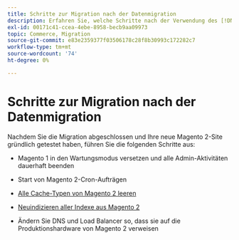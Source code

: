 ```yaml
---
title: Schritte zur Migration nach der Datenmigration
description: Erfahren Sie, welche Schritte nach der Verwendung des [!DNL Data Migration Tool] , um Daten aus Magento 1 in Magento 2 zu migrieren.
exl-id: 00171c41-ccea-4ebe-8958-becb9aa09973
topic: Commerce, Migration
source-git-commit: e83e2359377f03506178c28f8b30993c172282c7
workflow-type: tm+mt
source-wordcount: '74'
ht-degree: 0%

---
```


# Schritte zur Migration nach der Datenmigration

Nachdem Sie die Migration abgeschlossen und Ihre neue Magento 2-Site gründlich getestet haben, führen Sie die folgenden Schritte aus:

* Magento 1 in den Wartungsmodus versetzen und alle Admin-Aktivitäten dauerhaft beenden

* Start von Magento 2-Cron-Aufträgen

* [Alle Cache-Typen von Magento 2 leeren](../../../configuration/cli/manage-cache.md#clean-and-flush-cache-types)

* [Neuindizieren aller Indexe aus Magento 2](../../../configuration/cli/manage-indexers.md#reindex)

* Ändern Sie DNS und Load Balancer so, dass sie auf die Produktionshardware von Magento 2 verweisen
